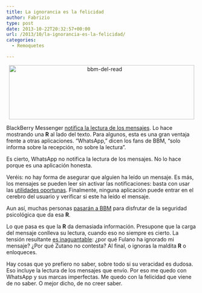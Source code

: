 ```yaml
---
title: La ignorancia es la felicidad
author: Fabrizio
type: post
date: 2013-10-22T20:32:57+00:00
url: /2013/10/la-ignorancia-es-la-felicidad/
categories:
  - Remoquetes

---
```

<p style="text-align: center;">
  <a href="https://i2.wp.com/remoquete.com/wp-content/uploads/2013/10/bbm-del-read.png"><img class="aligncenter  wp-image-244776801" alt="bbm-del-read" src="https://i2.wp.com/remoquete.com/wp-content/uploads/2013/10/bbm-del-read.png?resize=490%2C143" width="490" height="143" srcset="https://i2.wp.com/remoquete.com/wp-content/uploads/2013/10/bbm-del-read.png?w=700 700w, https://i2.wp.com/remoquete.com/wp-content/uploads/2013/10/bbm-del-read.png?resize=300%2C87 300w, https://i2.wp.com/remoquete.com/wp-content/uploads/2013/10/bbm-del-read.png?resize=150%2C43 150w, https://i2.wp.com/remoquete.com/wp-content/uploads/2013/10/bbm-del-read.png?resize=400%2C116 400w, https://i2.wp.com/remoquete.com/wp-content/uploads/2013/10/bbm-del-read.png?resize=200%2C58 200w" sizes="(max-width: 490px) 100vw, 490px" data-recalc-dims="1" /></a>
</p>

BlackBerry Messenger [notifica la lectura de los mensajes][1]. Lo hace mostrando una **R** al lado del texto. Para algunos, esta es una gran ventaja frente a otras aplicaciones. &#8220;WhatsApp,&#8221; dicen los fans de BBM, &#8220;solo informa sobre la recepción, no sobre la lectura&#8221;.

Es cierto, WhatsApp no notifica la lectura de los mensajes. No lo hace porque es una aplicación honesta.

Veréis: no hay forma de asegurar que alguien ha leído un mensaje. Es más, los mensajes se pueden leer sin activar las notificaciones: basta con usar las [utilidades oportunas][2]. Finalmente, ninguna aplicación puede entrar en el cerebro del usuario y verificar si este ha leído el mensaje.

Aun así, muchas personas [pasarán a BBM][3] para disfrutar de la seguridad psicológica que da esa **R**.

Lo que pasa es que la **R** da demasiada información. Presupone que la carga del mensaje conlleva su lectura, cuando eso no siempre es cierto. La tensión resultante [es inaguantable][4]: ¿por qué Fulano ha ignorado mi mensaje? ¿Por qué Zutano no contesta? Al final, o ignoras la maldita **R** o enloqueces.

Hay cosas que yo prefiero no saber, sobre todo si su veracidad es dudosa. Eso incluye la lectura de los mensajes que envío. Por eso me quedo con WhatsApp y sus marcas imperfectas. Me quedo con la felicidad que viene de no saber. O mejor dicho, de no creer saber.

 [1]: http://docs.blackberry.com/en/smartphone_users/deliverables/13215/
 [2]: http://appworld.blackberry.com/webstore/content/128294/?countrycode=ES&lang=en
 [3]: https://medium.com/mobile-culture/b8a79a34b72
 [4]: http://www.phonedog.com/2013/03/11/read-receipts-are-chipping-away-at-my-sanity/